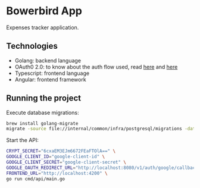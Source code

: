 # Bowerbird App

Expenses tracker application.

## Technologies

- Golang: backend language
- OAuth0 2.0: to know about the auth flow used, read [here](https://cloud.google.com/go/getting-started/authenticate-users-with-iap#external_authentication_with_oauth2) and [here](https://developers.google.com/identity/protocols/oauth2/web-server)
- Typescript: frontend language
- Angular: frontend framework

## Running the project

Execute database migrations:

```bash
brew install golang-migrate
migrate -source file://internal/common/infra/postgresql/migrations -database "postgres://johan:@localhost:5432/bowerbird_test?sslmode=disable" up
```

Start the API:

```bash
CRYPT_SECRET="6cxaEM3EJm6672FEaFTOlA==" \
GOOGLE_CLIENT_ID="google-client-id" \
GOOGLE_CLIENT_SECRET="google-client-secret" \
GOOGLE_OAUTH_REDIRECT_URL="http://localhost:8080/v1/auth/google/callback" \
FRONTEND_URL="http://localhost:4200" \
go run cmd/api/main.go
```
